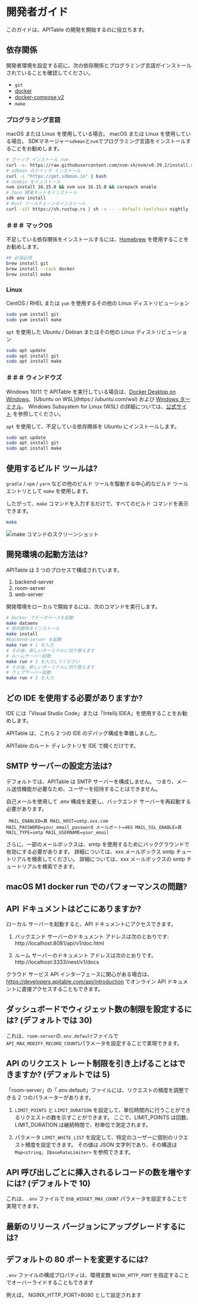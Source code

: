 # 開発者ガイド

このガイドは、APITable の開発を開始するのに役立ちます。

## 依存関係

開発者環境を設定する前に、次の依存関係とプログラミング言語がインストールされていることを確認してください。

- `git`
- [docker](https://docs.docker.com/engine/install/)
- [docker-compose v2](https://docs.docker.com/engine/install/)
- `make`


### プログラミング言語

macOS または Linux を使用している場合。 macOS または Linux を使用している場合。 SDKマネージャー`sdkman`と`nvm`でプログラミング言語をインストールすることをお勧めします。

```bash
# クイック インストール nvm
curl -o- https://raw.githubusercontent.com/nvm-sh/nvm/v0.39.2/install.sh | bash
# sdkman のクイック インストール
curl -s "https://get.sdkman.io" | bash
# nodejs をインストール
nvm install 16.15.0 && nvm use 16.15.0 && corepack enable
# Java 開発キットをインストール
sdk env install
# Rust ツールチェーンのインストール
curl -sSf https://sh.rustup.rs | sh -s -- --default-toolchain nightly --profileminimal -y && source "$HOME/.cargo/env"
```

### ＃＃＃ マックOS

不足している依存関係をインストールするには、[Homebrew](https://brew.sh/) を使用することをお勧めします。

```bash
## 必須必須
brew install git
brew install --cask docker
brew install make
```

### Linux

CentOS / RHEL または `yum` を使用するその他の Linux ディストリビューション

```bash
sudo yum install git
sudo yum install make
```

`apt` を使用した Ubuntu / Debian またはその他の Linux ディストリビューション

```bash
sudo apt update
sudo apt install git
sudo apt install make
```


### ＃＃＃ ウィンドウズ

Windows 10/11 で APITable を実行している場合は、[Docker Desktop on Windows](https://docs.docker.com/desktop/install/windows-install/)、\[Ubuntu on WSL\](https:/ /ubuntu.com/wsl) および [Windows ターミナル](https://aka.ms/terminal)、 Windows Subsystem for Linux (WSL) の詳細については、[公式サイト](https://learn.microsoft.com/en-us/windows/wsl) を参照してください。

`apt` を使用して、不足している依存関係を Ubuntu にインストールします。

```bash
sudo apt update
sudo apt install git
sudo apt install make
```


## 使用するビルド ツールは?

`gradle` / `npm` / `yarn` などの他のビルド ツールを駆動する中心的なビルド ツール エントリとして `make` を使用します。

したがって、`make` コマンドを入力するだけで、すべてのビルド コマンドを表示できます。

```bash
make
```

![make コマンドのスクリーンショット](../static/make.png)



## 開発環境の起動方法は?

APITable は 3 つのプロセスで構成されています。

1. backend-server
2. room-server
3. web-server

開発環境をローカルで開始するには、次のコマンドを実行します。

```bash
# Docker でデータベースを起動
make dataenv 
# 依存関係をインストール
make install 
#backend-server を起動
make run # 1 を入力
# その後、新しいターミナルに切り替えます
# ルームサーバー起動
make run # 2 を入力してください
# その後、新しいターミナルに切り替えます
# ウェブサーバー起動
make run # 3 を入力

```




## どの IDE を使用する必要がありますか?

IDE には「Visual Studio Code」または「Intellij IDEA」を使用することをお勧めします。

APITable は、これら 2 つの IDE のデバッグ構成を準備しました。

APITable のルート ディレクトリを IDE で開くだけです。



## SMTP サーバーの設定方法は?

デフォルトでは、APITable は SMTP サーバーを構成しません。 つまり、メール送信機能が必要なため、ユーザーを招待することはできません。

自己メールを使用して .env 構成を変更し、バックエンド サーバーを再起動する必要があります。

`
MAIL_ENABLED=真
MAIL_HOST=smtp.xxx.com
MAIL_PASSWORD=your_email_password
メールポート=465
MAIL_SSL_ENABLE=真
MAIL_TYPE=smtp
MAIL_USERNAME=your_email`

さらに、一部のメールボックスは、smtp を使用するためにバックグラウンドで有効にする必要があります。 詳細については、xxx メールボックス smtp チュートリアルを検索してください。 詳細については、xxx メールボックスの smtp チュートリアルを検索できます。


## macOS M1 docker run でのパフォーマンスの問題?

## API ドキュメントはどこにありますか?

ローカル サーバーを起動すると、API ドキュメントにアクセスできます。

1. バックエンド サーバーのドキュメント アドレスは次のとおりです: http://localhost:8081/api/v1/doc.html

2. ルーム サーバーのドキュメント アドレスは次のとおりです。 http://localhost:3333/nest/v1/docs

クラウド サービス API インターフェースに関心がある場合は、https://developers.apitable.com/api/introduction でオンライン API ドキュメントに直接アクセスすることもできます。

## ダッシュボードでウィジェット数の制限を設定するには? (デフォルトでは 30)

これは、`room-server`の`.env.default`ファイルで`API_MAX_MODIFY_RECORD_COUNTS`パラメータを設定することで実現できます。

## API のリクエスト レート制限を引き上げることはできますか? (デフォルトでは 5)

「room-server」の「.env.default」ファイルには、リクエストの頻度を調整できる 2 つのパラメーターがあります。

1. `LIMIT_POINTS` と `LIMIT_DURATION` を設定して、単位時間内に行うことができるリクエストの数を示すことができます。 ここで、LIMIT_POINTS は回数、LIMIT_DURATION は継続時間で、秒単位で測定されます。

2. パラメータ `LIMIT_WHITE_LIST` を設定して、特定のユーザーに個別のリクエスト頻度を設定できます。 その値は JSON 文字列であり、その構造は `Map<string, IBaseRateLimiter>` を参照できます。

## API 呼び出しごとに挿入されるレコードの数を増やすには? (デフォルトで 10)

これは、`.env` ファイルで `DSB_WIDGET_MAX_COUNT` パラメータを設定することで実現できます。


## 最新のリリース バージョンにアップグレードするには?


## デフォルトの 80 ポートを変更するには?
`.env` ファイルの構成プロパティは、環境変数 `NGINX_HTTP_PORT` を指定することでオーバーライドすることもできます

例えば。 NGINX_HTTP_PORT=8080 として設定されます